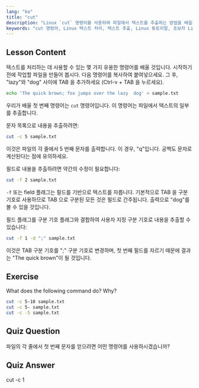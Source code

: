 ```yaml
---
lang: "ko"
title: "cut"
description: "Linux `cut` 명령어를 사용하여 파일에서 텍스트를 추출하는 방법을 배웁니다. 이 초보자 친화적인 튜토리얼은 문자 및 필드 자르기를 다룹니다. Linux 텍스트 처리 기술을 향상시키세요!"
keywords: "cut 명령어, Linux 텍스트 처리, 텍스트 추출, Linux 튜토리얼, 초보자 Linux, cut 예제, Linux 가이드"
---
```


## Lesson Content

텍스트를 처리하는 데 사용할 수 있는 몇 가지 유용한 명령어를 배울 것입니다. 시작하기 전에 작업할 파일을 만들어 봅시다. 다음 명령어를 복사하여 붙여넣으세요. 그 후, "lazy"와 "dog" 사이에 TAB 을 추가하세요 (Ctrl-v + TAB 을 누르세요).

```bash
echo 'The quick brown; fox jumps over the lazy  dog' > sample.txt
```

우리가 배울 첫 번째 명령어는 `cut` 명령어입니다. 이 명령어는 파일에서 텍스트의 일부를 추출합니다.

문자 목록으로 내용을 추출하려면:

```bash
cut -c 5 sample.txt
```

이것은 파일의 각 줄에서 5 번째 문자를 출력합니다. 이 경우, "q"입니다. 공백도 문자로 계산된다는 점에 유의하세요.

필드로 내용을 추출하려면 약간의 수정이 필요합니다:

```bash
cut -f 2 sample.txt
```

`-f` 또는 field 플래그는 필드를 기반으로 텍스트를 자릅니다. 기본적으로 TAB 을 구분 기호로 사용하므로 TAB 으로 구분된 모든 것은 필드로 간주됩니다. 출력으로 "dog"를 볼 수 있을 것입니다.

필드 플래그를 구분 기호 플래그와 결합하여 사용자 지정 구분 기호로 내용을 추출할 수 있습니다:

```bash
cut -f 1 -d ";" sample.txt
```

이것은 TAB 구분 기호를 ";" 구분 기호로 변경하며, 첫 번째 필드를 자르기 때문에 결과는 "The quick brown"이 될 것입니다.

## Exercise

What does the following command do? Why?

```bash
cut -c 5-10 sample.txt
cut -c 5- sample.txt
cut -c -5 sample.txt
```

## Quiz Question

파일의 각 줄에서 첫 번째 문자를 얻으려면 어떤 명령어를 사용하시겠습니까?

## Quiz Answer

cut -c 1
